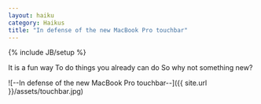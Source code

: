 ```yaml
---
layout: haiku
category: Haikus
title: "In defense of the new MacBook Pro touchbar"
---
```

{% include JB/setup %}

It is a fun way
To do things you already can do
So why not something new?

![--In defense of the new MacBook Pro touchbar--]({{ site.url }}/assets/touchbar.jpg)